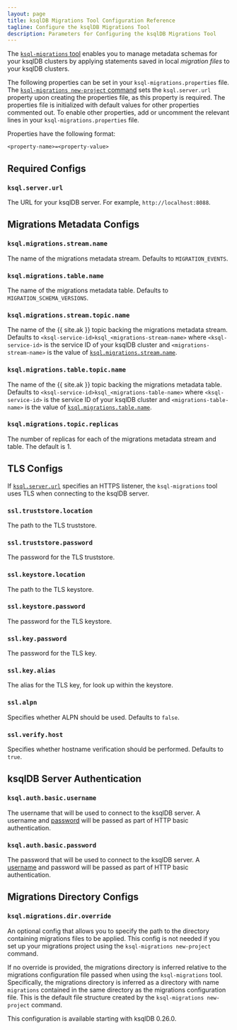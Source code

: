 ```yaml
---
layout: page
title: ksqlDB Migrations Tool Configuration Reference
tagline: Configure the ksqlDB Migrations Tool
description: Parameters for Configuring the ksqlDB Migrations Tool
---
```


The [`ksql-migrations` tool](../operate-and-deploy/migrations-tool.md) 
enables you to manage metadata schemas for your ksqlDB clusters by applying 
statements saved in local *migration files* to your ksqlDB clusters. 

The following properties can be set in your `ksql-migrations.properties` file.
The [`ksql-migrations new-project` command](../operate-and-deploy/migrations-tool.md#initial-setup) 
sets the `ksql.server.url` property upon creating the properties file, 
as this property is required. The properties file is initialized with 
default values for other properties commented out. 
To enable other properties, add or uncomment the relevant lines in your 
`ksql-migrations.properties` file. 

Properties have the following format:
```
<property-name>=<property-value>
```

Required Configs
----------------

### `ksql.server.url`

The URL for your ksqlDB server. For example, `http://localhost:8088`.

Migrations Metadata Configs
---------------------------

### `ksql.migrations.stream.name`

The name of the migrations metadata stream. Defaults to `MIGRATION_EVENTS`.

### `ksql.migrations.table.name`

The name of the migrations metadata table. Defaults to `MIGRATION_SCHEMA_VERSIONS`. 

### `ksql.migrations.stream.topic.name`

The name of the {{ site.ak }} topic backing the migrations metadata stream. 
Defaults to `<ksql-service-id>ksql_<migrations-stream-name>` where `<ksql-service-id>`
is the service ID of your ksqlDB cluster and `<migrations-stream-name>` is
the value of [`ksql.migrations.stream.name`](#ksqlmigrationsstreamname). 

### `ksql.migrations.table.topic.name`

The name of the {{ site.ak }} topic backing the migrations metadata table. 
Defaults to `<ksql-service-id>ksql_<migrations-table-name>` where `<ksql-service-id>`
is the service ID of your ksqlDB cluster and `<migrations-table-name>` is
the value of [`ksql.migrations.table.name`](#ksqlmigrationstablename). 

### `ksql.migrations.topic.replicas`

The number of replicas for each of the migrations metadata stream and table.
The default is 1. 

TLS Configs
-----------

If [`ksql.server.url`](#ksqlserverurl) specifies an HTTPS listener, the
`ksql-migrations` tool uses TLS when connecting to the ksqlDB server.

### `ssl.truststore.location`

The path to the TLS truststore.

### `ssl.truststore.password`

The password for the TLS truststore.

### `ssl.keystore.location`

The path to the TLS keystore.

### `ssl.keystore.password`

The password for the TLS keystore.

### `ssl.key.password`

The password for the TLS key.

### `ssl.key.alias`

The alias for the TLS key, for look up within the keystore.

### `ssl.alpn`

Specifies whether ALPN should be used. Defaults to `false`.

### `ssl.verify.host`

Specifies whether hostname verification should be performed. Defaults to `true`.

ksqlDB Server Authentication
----------------------------

### `ksql.auth.basic.username`

The username that will be used to connect to the ksqlDB server. A username and
[password](#ksqlauthbasicpassword) will be passed as part of HTTP basic authentication. 

### `ksql.auth.basic.password`

The password that will be used to connect to the ksqlDB server. A 
[username](#ksqlauthbasicusername) and password will be passed as part of 
HTTP basic authentication. 

Migrations Directory Configs
----------------------------

### `ksql.migrations.dir.override`

An optional config that allows you to specify the path to the directory
containing migrations files to be applied. This config is not needed if you
set up your migrations project using the `ksql-migrations new-project` command.

If no override is provided, the migrations directory is inferred relative 
to the migrations configuration file passed when using the `ksql-migrations` tool. 
Specifically, the migrations directory is inferred as a directory with name 
`migrations` contained in the same directory as the migrations configuration file. 
This is the default file structure created by the `ksql-migrations new-project` command.

This configuration is available starting with ksqlDB 0.26.0.
